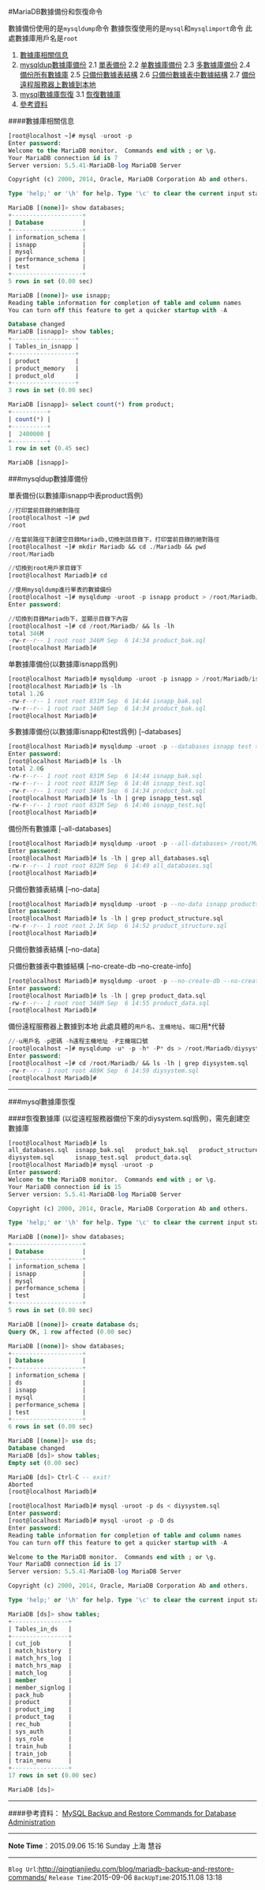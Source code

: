 #MariaDB數據備份和恢復命令

數據備份使用的是`mysqldump`命令
數據恢復使用的是`mysql`和`mysqlimport`命令
此處數據庫用戶名是`root`


1. [數據庫相關信息](#數據庫相關信息)
2. [mysqldup數據庫備份](#mysqldup數據庫備份)
2.1 [單表備份](#single-table-backup)
2.2 [单數據庫備份](#single-database-backup)
2.3 [多數據庫備份](#multi-database-backup)
2.4 [備份所有數據庫](#all-database-backup)
2.5 [只備份數據表結構](#only-table-structure-backup)
2.6 [只備份數據表中數據結構](#only-data-structure-in-table-backup)
2.7 [備份遠程服務器上數據到本地](#backup-data-from-romote-to-local)
3. [mysql數據庫恢復](#mysql數據庫恢復)
3.1 [恢復數據庫](#恢復數據庫)
4. [參考資料](#參考資料)




####數據庫相關信息
```sql
[root@localhost ~]# mysql -uroot -p
Enter password:
Welcome to the MariaDB monitor.  Commands end with ; or \g.
Your MariaDB connection id is 7
Server version: 5.5.41-MariaDB-log MariaDB Server

Copyright (c) 2000, 2014, Oracle, MariaDB Corporation Ab and others.

Type 'help;' or '\h' for help. Type '\c' to clear the current input statement.

MariaDB [(none)]> show databases;
+--------------------+
| Database           |
+--------------------+
| information_schema |
| isnapp             |
| mysql              |
| performance_schema |
| test               |
+--------------------+
5 rows in set (0.00 sec)

MariaDB [(none)]> use isnapp;
Reading table information for completion of table and column names
You can turn off this feature to get a quicker startup with -A

Database changed
MariaDB [isnapp]> show tables;
+------------------+
| Tables_in_isnapp |
+------------------+
| product          |
| product_memory   |
| product_old      |
+------------------+
3 rows in set (0.00 sec)

MariaDB [isnapp]> select count(*) from product;
+----------+
| count(*) |
+----------+
|  2400000 |
+----------+
1 row in set (0.45 sec)

MariaDB [isnapp]>
```


###mysqldup數據庫備份

<span id="single-table-backup"></span>
單表備份(以數據庫isnapp中表product爲例)
```sql
//打印當前目錄的絕對路徑
[root@localhost ~]# pwd
/root

//在當前路徑下創建空目錄Mariadb,切換到該目錄下，打印當前目錄的絕對路徑
[root@localhost ~]# mkdir Mariadb && cd ./Mariadb && pwd
/root/Mariadb

//切換到root用戶家目錄下
[root@localhost Mariadb]# cd

//使用mysqldump進行單表的數據備份
[root@localhost ~]# mysqldump -uroot -p isnapp product > /root/Mariadb/product_bak.sql
Enter password:

//切換到目錄Mariadb下，並顯示目錄下內容
[root@localhost ~]# cd /root/Mariadb/ && ls -lh
total 346M
-rw-r--r-- 1 root root 346M Sep  6 14:34 product_bak.sql
[root@localhost Mariadb]#
```

<span id="single-database-backup"></span>
单數據庫備份(以數據庫isnapp爲例)
```sql
[root@localhost Mariadb]# mysqldump -uroot -p isnapp > /root/Mariadb/isnapp_bak.sqlEnter password:
[root@localhost Mariadb]# ls -lh
total 1.2G
-rw-r--r-- 1 root root 831M Sep  6 14:44 isnapp_bak.sql
-rw-r--r-- 1 root root 346M Sep  6 14:34 product_bak.sql
[root@localhost Mariadb]#
```

<span id="multi-database-backup"></span>
多數據庫備份(以數據庫isnapp和test爲例) [–databases]
```sql
[root@localhost Mariadb]# mysqldump -uroot -p --databases isnapp test > /root/Mariadb/isnapp_test.sql
Enter password:
[root@localhost Mariadb]# ls -lh
total 2.0G
-rw-r--r-- 1 root root 831M Sep  6 14:44 isnapp_bak.sql
-rw-r--r-- 1 root root 831M Sep  6 14:46 isnapp_test.sql
-rw-r--r-- 1 root root 346M Sep  6 14:34 product_bak.sql
[root@localhost Mariadb]# ls -lh | grep isnapp_test.sql
-rw-r--r-- 1 root root 831M Sep  6 14:46 isnapp_test.sql
[root@localhost Mariadb]#
```

<span id="all-database-backup"></span>
備份所有數據庫 [–all-databases]
```sql
[root@localhost Mariadb]# mysqldump -uroot -p --all-databases> /root/Mariadb/all_databases.sql
Enter password:
[root@localhost Mariadb]# ls -lh | grep all_databases.sql
-rw-r--r-- 1 root root 832M Sep  6 14:49 all_databases.sql
[root@localhost Mariadb]#
```

<span id="only-table-structure-backup"></span>
只備份數據表結構 [–no-data]
```sql
[root@localhost Mariadb]# mysqldump -uroot -p --no-data isnapp product> /root/Mariadb/product_structure.sql
Enter password:
[root@localhost Mariadb]# ls -lh | grep product_structure.sql
-rw-r--r-- 1 root root 2.1K Sep  6 14:52 product_structure.sql
[root@localhost Mariadb]#
```

<span id="only-table-structure-backup"></span>
只備份數據表結構 [–no-data]

<span id="only-data-structure-in-table-backup"></span>
只備份數據表中數據結構 [–no-create-db –no-create-info]

```sql
[root@localhost Mariadb]# mysqldump -uroot -p --no-create-db --no-create-info isnapp product> /root/Mariadb/product_data.sql
Enter password:
[root@localhost Mariadb]# ls -lh | grep product_data.sql
-rw-r--r-- 1 root root 346M Sep  6 14:55 product_data.sql
[root@localhost Mariadb]#
```

<span id="backup-data-from-romote-to-local"></span>
備份遠程服務器上數據到本地
此處具體的`用戶名`、`主機地址`、`端口`用*代替

```sql
//-u用戶名 -p密碼 -h遠程主機地址 -P主機端口號
[root@localhost ~]# mysqldump -u* -p -h* -P* ds > /root/Mariadb/diysystem.sql
Enter password:
[root@localhost ~]# cd /root/Mariadb/ && ls -lh | grep diysystem.sql
-rw-r--r-- 1 root root 489K Sep  6 14:59 diysystem.sql
[root@localhost Mariadb]#
```

---

###mysql數據庫恢復

####恢復數據庫
(以從遠程服務器備份下來的diysystem.sql爲例)，需先創建空數據庫
```sql
[root@localhost Mariadb]# ls
all_databases.sql  isnapp_bak.sql   product_bak.sql   product_structure.sql
diysystem.sql      isnapp_test.sql  product_data.sql
[root@localhost Mariadb]# mysql -uroot -p
Enter password:
Welcome to the MariaDB monitor.  Commands end with ; or \g.
Your MariaDB connection id is 15
Server version: 5.5.41-MariaDB-log MariaDB Server

Copyright (c) 2000, 2014, Oracle, MariaDB Corporation Ab and others.

Type 'help;' or '\h' for help. Type '\c' to clear the current input statement.

MariaDB [(none)]> show databases;
+--------------------+
| Database           |
+--------------------+
| information_schema |
| isnapp             |
| mysql              |
| performance_schema |
| test               |
+--------------------+
5 rows in set (0.00 sec)

MariaDB [(none)]> create database ds;
Query OK, 1 row affected (0.00 sec)

MariaDB [(none)]> show databases;
+--------------------+
| Database           |
+--------------------+
| information_schema |
| ds                 |
| isnapp             |
| mysql              |
| performance_schema |
| test               |
+--------------------+
6 rows in set (0.00 sec)

MariaDB [(none)]> use ds;
Database changed
MariaDB [ds]> show tables;
Empty set (0.00 sec)

MariaDB [ds]> Ctrl-C -- exit!
Aborted
[root@localhost Mariadb]#
```

```sql
[root@localhost Mariadb]# mysql -uroot -p ds < diysystem.sql
Enter password:
[root@localhost Mariadb]# mysql -uroot -p -D ds
Enter password:
Reading table information for completion of table and column names
You can turn off this feature to get a quicker startup with -A

Welcome to the MariaDB monitor.  Commands end with ; or \g.
Your MariaDB connection id is 17
Server version: 5.5.41-MariaDB-log MariaDB Server

Copyright (c) 2000, 2014, Oracle, MariaDB Corporation Ab and others.

Type 'help;' or '\h' for help. Type '\c' to clear the current input statement.

MariaDB [ds]> show tables;
+----------------+
| Tables_in_ds   |
+----------------+
| cut_job        |
| match_history  |
| match_hrs_log  |
| match_hrs_map  |
| match_log      |
| member         |
| member_signlog |
| pack_hub       |
| product        |
| product_img    |
| product_tag    |
| rec_hub        |
| sys_auth       |
| sys_role       |
| train_hub      |
| train_job      |
| train_menu     |
+----------------+
17 rows in set (0.00 sec)

MariaDB [ds]>
```

---

####參考資料：
[MySQL Backup and Restore Commands for Database Administration](http://www.tecmint.com/mysql-backup-and-restore-commands-for-database-administration/)

---
**Note Time**：2015.09.06 15:16 Sunday 上海 慧谷

---

`Blog Url`:<http://qingtianjiedu.com/blog/mariadb-backup-and-restore-commands/>
`Release Time`:2015-09-06
`BackUpTime`:2015.11.08 13:18
